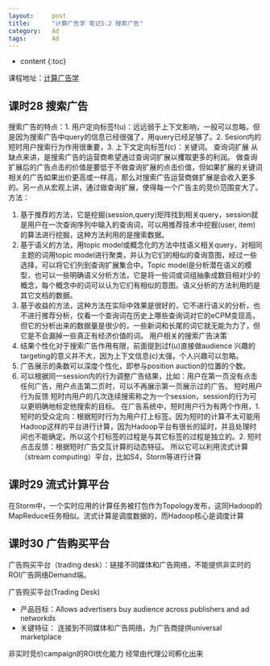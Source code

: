 ```yaml
---
layout:     post
title:      "计算广告学 笔记5.2 搜索广告"
category:   Ad
tags:		Ad
---
```


* content
{:toc}

课程地址：[计算广告学](http://study.163.com/note/noteIndex.htm?id=321007&type=0#/noteIndex?resType=0&resId=435072&sortType=0)

## 课时28 搜索广告

搜索广告的特点：1. 用户定向标签f(u)：远远弱于上下文影响，一般可以忽略，但是因为搜索广告中query的信息已经很强了，用query已经足够了。2. Sesion内的短时用户搜索行为作用很重要，3. 上下文定向标签f(c)：关键词。
查询词扩展
从缺点来讲，是搜索广告的运营商希望通过查询词扩展以攫取更多的利润。
做查询扩展后的广告点击的价值是要低于不做查询扩展的点击价值，但如果扩展的关键词相关的广告如果出价更高或一样高，那么对搜索广告运营商做扩展是会收入更多的。另一点从宏观上讲，通过做查询扩展，使得每一个广告主的竞价范围变大了。
方法：
1.	基于推荐的方法，它是挖掘(session,query)矩阵找到相关query，session就是用户在一次查询序列中输入的查询词，可以用推荐技术中挖掘(user, item)的算法进行挖掘，这种方法利用的是搜索数据。
2.	基于语义的方法，用topic model或概念化的方法中找语义相关query，对相同主题的词用topic model进行聚类，并认为它们的相似的查询意图，经过一些选择，可以将它们列到查询扩展集合中。Topic model是分析潜在语义的模型，也可以一些明确语义分析方法，它是将一些词或词组抽象成数目相对少的概念，每个概念中的词可以认为它们有相似的意图。语义分析的方法利用的是其它文档的数据。
3.	基于收益的方法，这种方法在实际中效果是很好的，它不进行语义的分析，也不进行推荐分析，仅看一个查询词在历史上哪些查询词对它的eCPM变现高，但它的分析出来的数据量是很少的，一些新词和长尾的词它就无能为力了，但它是不会漏掉一些真正有经济价值的词。
用户相关的搜索广告决策
1.	结果个性化对于搜索广告作用有限，前面提到过f(u)直接做audience 兴趣的targeting的意义并不大，因为上下文信息(c)太强，个人兴趣可以忽略。
2.	广告展示的条数可以深度个性化，即参与position auction的位置的个数。
3.	可以根据同一session内的行为调整广告结果，比如：用户在第一页没有点击任何广告，用户点击第二页时，可以不再展示第一页展示过的广告。
短时用户行为反馈
短时内用户的几次连续搜索称之为一个session，session的行为可以更明确地标定他搜索的目标。
在广告系统中，短时用户行为有两个作用，1. 短时的受众定向：根据短时行为为用户打上标签。因为短时的计算不太可能用Hadoop这样的平台进行计算，因为Hadoop平台有很长的延时，并且处理时间也不能确定。所以这个打标签的过程是与其它标签的过程是独立的。2. 短时点击反馈：根据短时广告交互计算的动态特征。
所以它可以利用流式计算（stream computing）平台，比如S4，Storm等进行计算

## 课时29 流式计算平台

在Storm中，一个实时应用的计算任务被打包作为Topology发布，这同Hadoop的MapReduce任务相似。流式计算是调度数据的，而Hadoop核心是调度计算

## 课时30 广告购买平台

广告购买平台（trading desk）：链接不同媒体和广告网络，不能提供非实时的ROI广告网络Demand端。

广告购买平台(Trading Desk)

* 产品目标：Allows advertisers buy audience across publishers and ad networkds
* 关键特征：
连接到不同媒体和广告网络，为广告商提供universal marketplace

非实时竞价campaign的ROI优化能力
经常由代理公司孵化出来
